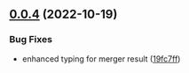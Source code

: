 ## [0.0.4](https://github.com/Tada5hi/smob/compare/v0.0.3...v0.0.4) (2022-10-19)


### Bug Fixes

* enhanced typing for merger result ([19fc7ff](https://github.com/Tada5hi/smob/commit/19fc7ff9766bcf901dfa319f6e7bb07fa6dd068f))
